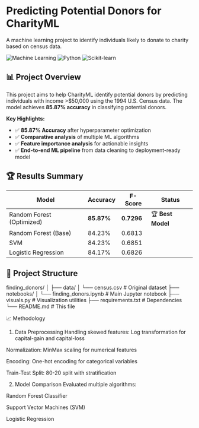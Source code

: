 # Predicting Potential Donors for CharityML

A machine learning project to identify individuals likely to donate to charity based on census data.

![Machine Learning](https://img.shields.io/badge/Machine-Learning-blue)
![Python](https://img.shields.io/badge/Python-3.8%2B-green)
![Scikit-learn](https://img.shields.io/badge/Scikit--Learn-1.2+-orange)

## 📊 Project Overview

This project aims to help CharityML identify potential donors by predicting individuals with income >$50,000 using the 1994 U.S. Census data. The model achieves **85.87% accuracy** in classifying potential donors.

**Key Highlights:**
- ✅ **85.87% Accuracy** after hyperparameter optimization
- ✅ **Comparative analysis** of multiple ML algorithms
- ✅ **Feature importance analysis** for actionable insights
- ✅ **End-to-end ML pipeline** from data cleaning to deployment-ready model



## 🏆 Results Summary

| Model | Accuracy | F-Score | Status |
|-------|----------|---------|---------|
| Random Forest (Optimized) | **85.87%** | **0.7296** | 🏆 **Best Model** |
| Random Forest (Base) | 84.23% | 0.6813 | |
| SVM | 84.23% | 0.6851 | |
| Logistic Regression | 84.17% | 0.6826 | |

## 📁 Project Structure
finding_donors/
│
├── data/
│ └── census.csv # Original dataset
├── notebooks/
│ └── finding_donors.ipynb # Main Jupyter notebook
├── visuals.py # Visualization utilities
├── requirements.txt # Dependencies
└── README.md # This file

📈 Methodology
1. Data Preprocessing
Handling skewed features: Log transformation for capital-gain and capital-loss

Normalization: MinMax scaling for numerical features

Encoding: One-hot encoding for categorical variables

Train-Test Split: 80-20 split with stratification

2. Model Comparison
Evaluated multiple algorithms:

Random Forest Classifier

Support Vector Machines (SVM)

Logistic Regression

